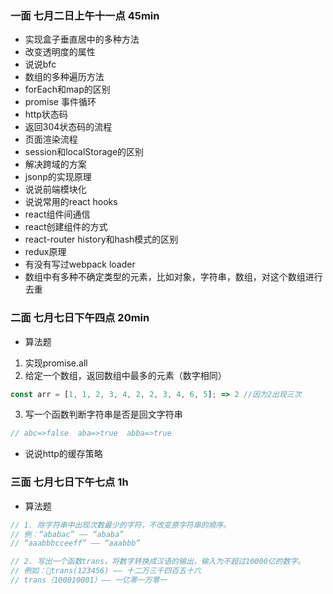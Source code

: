 ### 一面 七月二日上午十一点 45min
- 实现盒子垂直居中的多种方法
- 改变透明度的属性
- 说说bfc
- 数组的多种遍历方法
- forEach和map的区别
- promise 事件循环
- http状态码
- 返回304状态码的流程
- 页面渲染流程
- session和localStorage的区别
- 解决跨域的方案
- jsonp的实现原理
- 说说前端模块化
- 说说常用的react hooks
- react组件间通信
- react创建组件的方式
- react-router history和hash模式的区别
- redux原理
- 有没有写过webpack loader
- 数组中有多种不确定类型的元素，比如对象，字符串，数组，对这个数组进行去重  
### 二面 七月七日下午四点 20min
- 算法题
1. 实现promise.all
2. 给定一个数组，返回数组中最多的元素（数字相同）
```js
const arr = [1, 1, 2, 3, 4, 2, 2, 3, 4, 6, 5]; => 2 //因为2出现三次
```
3. 写一个函数判断字符串是否是回文字符串
```js
// abc=>false  aba=>true  abba=>true
```
- 说说http的缓存策略
### 三面 七月七日下午七点 1h
- 算法题
```js
// 1. 除字符串中出现次数最少的字符，不改变原字符串的顺序。
// 例：“ababac” —— “ababa”
// “aaabbbcceeff” —— “aaabbb”

// 2. 写出一个函数trans，将数字转换成汉语的输出，输入为不超过10000亿的数字。
// 例如：trans(123456) —— 十二万三千四百五十六
// trans（100010001）—— 一亿零一万零一
```



